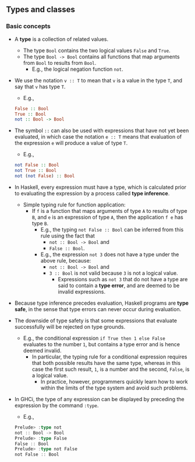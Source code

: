 ## Types and classes

### Basic concepts
* A **type** is a collection of related values.
  * The type `Bool` contains the two logical values `False` and `True`.
  * The type `Bool -> Bool` contains all functions that map arguments from `Bool` to results from `Bool`.
    * E.g., the logical negation function `not`.
* We use the notation `v :: T` to mean that `v` is a value in the type `T`, and say that `v` has type `T`.
  * E.g., 
  ```Haskell
  False :: Bool
  True :: Bool
  not :: Bool -> Bool

  ```
* The symbol `::` can also be used with expressions that have not yet been evaluated, in which case the notation `e :: T` means that evaluation of the expression `e` will produce a value of type `T`.
  * E.g.,
  ```Haskell
  not False :: Bool
  not True :: Bool
  not (not False) :: Bool

  ```

* In Haskell, every expression must have a type, which is calculated prior to evaluating the expression by a process called **type inference**.
  * Simple typing rule for function application:
    * If `f` is a function that maps arguments of type `A` to results of type `B`, and `e` is an expression of type `A`, then the application `f e` has type `B`.
      * E.g., the typing `not False :: Bool` can be inferred from this rule using the fact that
        * `not :: Bool -> Bool` and 
        * `False :: Bool`.
      * E.g., the expression `not 3` does not have a type under the above rule, because:
        * `not :: Bool -> Bool` and
        * `3 :: Bool` is not valid because `3` is not a logical value.
          * Expressions such as `not 3` that do not have a type are said to contain a **type error**, and are deemed to be invalid expressions.

* Because type inference precedes evaluation, Haskell programs are **type safe**, in the sense that type errors can never occur during evaluation.
* The downside of type safety is that some expressions that evaluate successfully will be rejected on type grounds.
  * E.g., the conditional expression `if True then 1 else False` evaluates to the number `1`, but contains a type error and is hence deemed invalid.
    * In particular, the typing rule for a conditional expression requires that both possible results have the same type, whereas in this case the first such result, `1`, is a number and the second, `False`, is a logical value.
      * In practice, however, programmers quickly learn how to work within the limits of the type system and avoid such problems.

* In GHCi, the type of any expression can be displayed by preceding the expression by the command `:type`.
  * E.g.,
  ```Scala
  Prelude> :type not
  not :: Bool -> Bool
  Prelude> :type False
  False :: Bool
  Prelude> :type not False
  not False :: Bool

  ```


